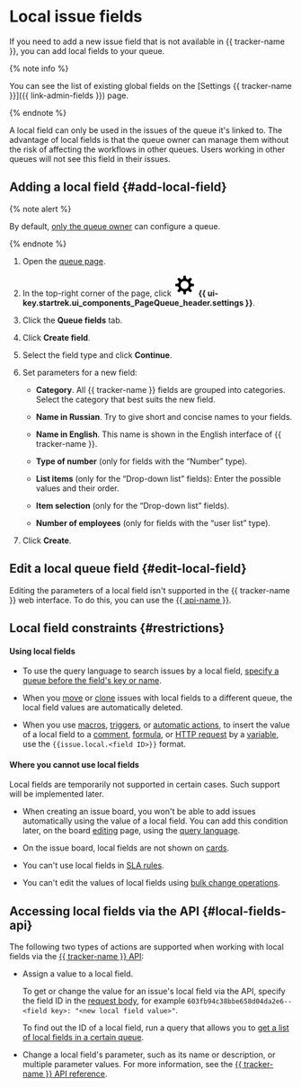 # Local issue fields

If you need to add a new issue field that is not available in {{ tracker-name }}, you can add local fields to your queue.

{% note info %}

You can see the list of existing global fields on the [Settings {{ tracker-name }}]({{ link-admin-fields }}) page.

{% endnote %}

A local field can only be used in the issues of the queue it's linked to. The advantage of local fields is that the queue owner can manage them without the risk of affecting the workflows in other queues. Users working in other queues will not see this field in their issues.

## Adding a local field {#add-local-field}

{% note alert %}

By default, [only the queue owner](manager/queue-access.md) can configure a queue.

{% endnote %}

1. Open the [queue page](user/queue.md).

1. In the top-right corner of the page, click ![](../_assets/tracker/svg/settings-old.svg) **{{ ui-key.startrek.ui_components_PageQueue_header.settings }}**.

1. Click the **Queue fields** tab.

1. Click **Create field**.

1. Select the field type and click **Continue**.

1. Set parameters for a new field:
   * **Category**. All {{ tracker-name }} fields are grouped into categories. Select the category that best suits the new field.

   * **Name in Russian**. Try to give short and concise names to your fields.

   * **Name in English**. This name is shown in the English interface of {{ tracker-name }}.

   * **Type of number** (only for fields with the <q>Number</q> type).

   * **List items** (only for the <q>Drop-down list</q> fields): Enter the possible values and their order.

   * **Item selection** (only for the <q>Drop-down list</q> fields).

   * **Number of employees** (only for fields with the <q>user list</q> type).

1. Click **Create**.

## Edit a local queue field {#edit-local-field}

Editing the parameters of a local field isn't supported in the {{ tracker-name }} web interface. To do this, you can use the [{{ api-name }}](concepts/queues/edit-local-field.md).


## Local field constraints {#restrictions}

#### Using local fields

* To use the query language to search issues by a local field, [specify a queue before the field's key or name](user/query-filter.md#local_fields).

* When you [move](user/move-ticket.md) or [clone](user/clone.md) issues with local fields to a different queue, the local field values are automatically deleted.

* When you use [macros](manager/create-macroses.md), [triggers](user/trigger.md), or [automatic actions](user/autoactions.md), to insert the value of a local field to a [comment](user/set-action.md#create-comment), [formula](user/set-action.md#section_calc_field), or [HTTP request](user/set-action.md#create-http) by a [variable](user/vars.md#local-fields), use the `{{issue.local.<field ID>}}` format.

#### Where you cannot use local fields

Local fields are temporarily not supported in certain cases. Such support will be implemented later.

* When creating an issue board, you won't be able to add issues automatically using the value of a local field. You can add this condition later, on the board [editing](manager/edit-agile-board.md#board-settings) page, using the [query language](user/query-filter.md).

* On the issue board, local fields are not shown on [cards](manager/edit-agile-board.md#sec_layout).

* You can't use local fields in [SLA rules](sla-head.md).

* You can't edit the values of local fields using [bulk change operations](manager/bulk-change.md).

## Accessing local fields via the API {#local-fields-api}

The following two types of actions are supported when working with local fields via the [{{ tracker-name }} API](about-api.md):

* Assign a value to a local field.

   To get or change the value for an issue's local field via the API, specify the field ID in the [request body](concepts/issues/patch-issue.md), for example `603fb94c38bbe658d04da2e6--<field key>: "<new local field value>"`.

   To find out the ID of a local field, run a query that allows you to [get a list of local fields in a certain queue](concepts/queues/get-local-fields.md).

* Change a local field's parameter, such as its name or description, or multiple parameter values. For more information, see the [{{ tracker-name }} API reference](concepts/queues/edit-local-field.md).
